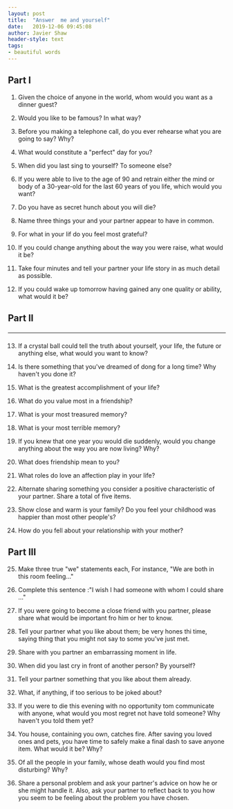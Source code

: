 ```yaml
---
layout:	post
title:	"Answer  me and yourself"
date:	2019-12-06 09:45:08
author: Javier Shaw
header-style: text
tags:
- beautiful words
---
```

## Part I
1. Given the choice of anyone in the world, whom would you want as a dinner guest?

2. Would you like to be famous? In what way?

3. Before you making a telephone call, do you ever rehearse what you are going to say? Why?

4. What would constitute a "perfect" day for you?

5. When did you last sing to yourself? To someone else?

6. If you were able to live to the age of 90 and retrain either the mind or body of a 30-year-old for the last 60 years of you life,
which would you want?

7. Do you have as secret hunch about you will die?

8. Name three things your and your partner appear to have in common.

9. For what in your lif do you feel most grateful?

10. If you could change anything about the way you were raise, what would it be?

11. Take four minutes and tell your partner your life story in as much detail as possible.

12. If you could wake up tomorrow having gained any one quality or ability, what would it be?

## Part II<hr/>
13. If a crystal ball could tell the truth about yourself, your life, the future or anything else, what would you want to know?

14. Is there something that you've dreamed of dong for a long time? Why haven't you done it?

15. What is the greatest accomplishment of your life?

16. What do you value most in a friendship?

17. What is your most treasured memory?

18. What is your most terrible memory?

19. If you knew that one year you would die suddenly, would you change anything about the way you are now living? Why?

20. What does friendship mean to you?

21. What roles do love an affection play in your life?

22. Alternate sharing something you consider a positive characteristic of your partner. Share a total of five items. 

23. Show close and warm is your family? Do you feel your childhood was happier than most other people's? 

24. How do you fell about your relationship with your mother? 

## Part III
25. Make three true "we" statements each, For instance, "We are both in this room feeling..."

26. Complete this sentence :"I wish I had someone with whom I could share ..."

27. If you were going to become a close friend with you partner, please share what would be important fro him or her to know.

28. Tell your partner what you like about them; be very hones thi time, saying thing that you might not say to some you've just met.

29. Share with you partner an embarrassing moment in life.

30. When did you last cry in front of another person? By yourself?

31. Tell your partner something that you like about them already.

32. What, if anything, if too serious to be joked about?

33. If you were to die this evening with no opportunity tom communicate with anyone, what would you most regret not have told someone? Why haven't you told them yet?

34. You house, containing you own, catches fire. After saving you loved ones and pets, you have time to safely make a final dash to save anyone item. What would it be? Why?

35. Of all the people in your family, whose death would you find most disturbing? Why?

36. Share a personal problem and ask your partner's advice on how he or she might handle it. Also, ask your partner to reflect back to you how you seem to be feeling about the problem you have chosen.